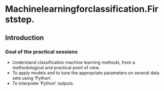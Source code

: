 # Machinelearningforclassification.Firststep.

## Introduction

### Goal of the practical sessions

- Understand classification machine learning methods, from a methodological and practical point of view.
- To apply models and to tune the appropriate parameters on several data sets using ‘Python’.
- To interprete ‘Python’ outputs.

